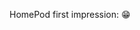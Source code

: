 <!-- slug: 2018/02/12/71 -->
<!-- published: 2018-02-12T22:20:49.541Z -->

HomePod first impression: 😁